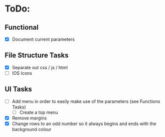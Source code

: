 # ToDo:

## Functional

- [x] Document current parameters

## File Structure Tasks

- [x] Separate out css / js / html
- [ ] IOS Icons

## UI Tasks

- [ ] Add menu in order to easily make use of the parameters (see Functions Tasks)
  - [ ] Create a top menu
- [x] Remove margins
- [x] Change rows to an odd number so it always begins and ends with the background colour